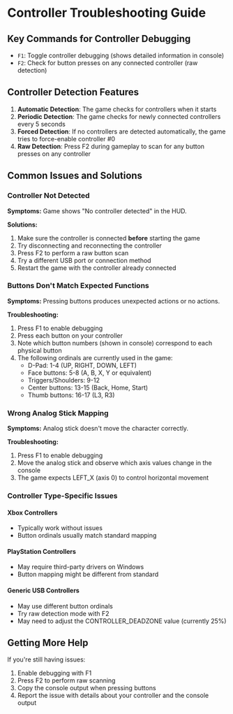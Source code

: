# Controller Troubleshooting Guide

## Key Commands for Controller Debugging

- `F1`: Toggle controller debugging (shows detailed information in console)
- `F2`: Check for button presses on any connected controller (raw detection)

## Controller Detection Features

1. **Automatic Detection**: The game checks for controllers when it starts
2. **Periodic Detection**: The game checks for newly connected controllers every 5 seconds
3. **Forced Detection**: If no controllers are detected automatically, the game tries to force-enable controller #0
4. **Raw Detection**: Press F2 during gameplay to scan for any button presses on any controller

## Common Issues and Solutions

### Controller Not Detected

**Symptoms:** Game shows "No controller detected" in the HUD.

**Solutions:**
1. Make sure the controller is connected **before** starting the game
2. Try disconnecting and reconnecting the controller
3. Press F2 to perform a raw button scan
4. Try a different USB port or connection method
5. Restart the game with the controller already connected

### Buttons Don't Match Expected Functions

**Symptoms:** Pressing buttons produces unexpected actions or no actions.

**Troubleshooting:**
1. Press F1 to enable debugging
2. Press each button on your controller
3. Note which button numbers (shown in console) correspond to each physical button
4. The following ordinals are currently used in the game:
   - D-Pad: 1-4 (UP, RIGHT, DOWN, LEFT)
   - Face buttons: 5-8 (A, B, X, Y or equivalent)
   - Triggers/Shoulders: 9-12 
   - Center buttons: 13-15 (Back, Home, Start)
   - Thumb buttons: 16-17 (L3, R3)

### Wrong Analog Stick Mapping

**Symptoms:** Analog stick doesn't move the character correctly.

**Troubleshooting:**
1. Press F1 to enable debugging
2. Move the analog stick and observe which axis values change in the console
3. The game expects LEFT_X (axis 0) to control horizontal movement

### Controller Type-Specific Issues

#### Xbox Controllers
- Typically work without issues
- Button ordinals usually match standard mapping

#### PlayStation Controllers
- May require third-party drivers on Windows
- Button mapping might be different from standard

#### Generic USB Controllers
- May use different button ordinals
- Try raw detection mode with F2
- May need to adjust the CONTROLLER_DEADZONE value (currently 25%)

## Getting More Help

If you're still having issues:
1. Enable debugging with F1
2. Press F2 to perform raw scanning
3. Copy the console output when pressing buttons
4. Report the issue with details about your controller and the console output